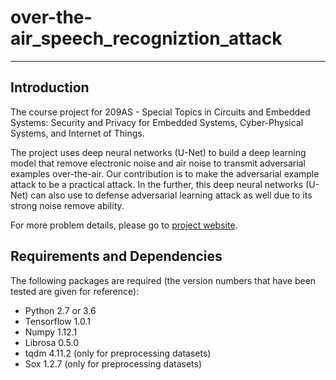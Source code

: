 # over-the-air_speech_recogniztion_attack
--------------------------------------------------------------------------------

## Introduction
The course project for 209AS - Special Topics in Circuits and Embedded Systems: 
Security and Privacy for Embedded Systems, Cyber-Physical Systems, and Internet 
of Things.

The project uses deep neural networks (U-Net) to build a deep learning model 
that remove electronic noise and air noise to transmit adversarial examples 
over-the-air. Our contribution is to make the adversarial example attack to be 
a practical attack. In the further, this deep neural networks (U-Net) can also 
use to defense adversarial learning attack as well due to its strong noise 
remove ability.

For more problem details, please go to
[project website](https://weikunhan.github.io).

## Requirements and Dependencies
The following packages are required (the version numbers that have been tested 
are given for reference):

* Python 2.7 or 3.6
* Tensorflow 1.0.1
* Numpy 1.12.1
* Librosa 0.5.0
* tqdm 4.11.2 (only for preprocessing datasets)
* Sox 1.2.7 (only for preprocessing datasets)

